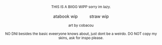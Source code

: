 </div>

<div align="center">
  


<sub>THIS IS A BIIGG WIPP sorry im lazy.</sub> 









atabook wipㅤㅤㅤstraw wip

<sub>art by cobacou</sub> 

<sub>NO DNI besides the basic eveeryone knows about, just dont be a weirdo. DO NOT copy my skins, ask for inspo please.</sub> 


</div>
